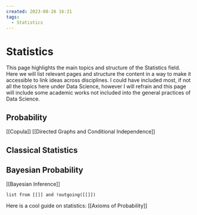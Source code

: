 ```yaml
---
created: 2023-08-26 16:21
tags:
  - Statistics
---
```

# Statistics

This page highlights the main topics and structure of the Statistics field. Here we will list relevant pages and structure the content in a way to make it accessible to link ideas across disciplines. I could have included most, if not all the topics here under Data Science, however I will refrain and this page will include some academic works not included into the general practices of Data Science.

## Probability
[[Copula]]
[[Directed Graphs and Conditional Independence]]
## Classical Statistics
## Bayesian Probability
[[Bayesian Inference]]

```dataview
list from [[]] and !outgoing([[]])
```

Here is a cool guide on statistics: [[Axioms of Probability]]


